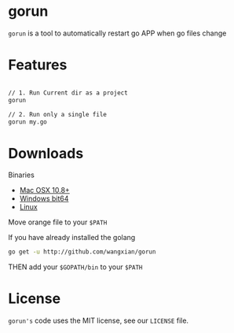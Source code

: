 gorun
=====

`gorun` is a tool to automatically restart go APP when go files change

# Features

```sh

// 1. Run Current dir as a project
gorun

// 2. Run only a single file
gorun my.go

```

# Downloads

Binaries

- [Mac OSX 10.8+](#)
- [Windows bit64](#)
- [Linux](#)

Move orange file to your `$PATH`

If you have already installed the golang

```sh
go get -u http://github.com/wangxian/gorun
```

THEN add your `$GOPATH/bin` to your `$PATH`

# License

`gorun's` code uses the MIT license, see our `LICENSE` file.